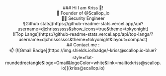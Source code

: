 <center>### Hi I am Kriss 👋!</center>

<center>🦪 Founder of @Scallop_io</center>
<center>👨‍💻 Security Engineer</center>

<center>![Github stats](https://github-readme-stats.vercel.app/api?username=djchrisssssss&show_icons=true&theme=tokyonight)</center>
<center>![Top Langs](https://github-readme-stats.vercel.app/api/top-langs/?username=djchrisssssss&theme=tokyonight&layout=compact)</center>

<center>## Contact me : 
<center>📫 [![Gmail Badge](https://img.shields.io/badge/-kriss@scallop.io-blue?style=flat-roundedrectangle&logo=Gmail&logoColor=white&link=mailto:kriss@scallop.io)](kriss@scallop.io)</center>
<!--
**djchrisssssss/djchrisssssss** is a ✨ _special_ ✨ repository because its `README.md` (this file) appears on your GitHub profile.

Here are some ideas to get you started:

- 🔭 I’m currently working on ...
- 🌱 I’m currently learning ...
- 👯 I’m looking to collaborate on ...
- 🤔 I’m looking for help with ...
- 💬 Ask me about ...
- 📫 How to reach me: ...
- 😄 Pronouns: ...
- ⚡ Fun fact: ...
-->
